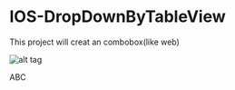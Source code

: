 # IOS-DropDownByTableView
This project will creat an combobox(like web)


![alt tag](https://github.com/PhanVanLinh/IOS-DropDownByTableView/blob/master/screenshot/screenshot1.png)

ABC
